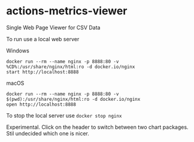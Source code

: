 # actions-metrics-viewer
Single Web Page Viewer for CSV Data

To run use a local web server

Windows
```
docker run --rm --name nginx -p 8888:80 -v %CD%:/usr/share/nginx/html:ro -d docker.io/nginx
start http://localhost:8888
```

macOS 
```
docker run --rm --name nginx -p 8888:80 -v $(pwd):/usr/share/nginx/html:ro -d docker.io/nginx
open http://localhost:8888
```

To stop the local server use `docker stop nginx`

Experimental. Click on the header to switch between two chart packages. Stil undecided which one is nicer. 


